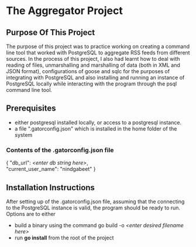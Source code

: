 # The Aggregator Project #

## Purpose Of This Project ##
The purpose of this project was to practice working on creating a command line tool that worked with PostgreSQL to aggregate RSS feeds
from different sources. In the process of this project, I also had learnt how to deal with reading of files, unmarshalling and marshalling 
of data (both in XML and JSON format), configurations of goose and sqlc for the purposes of integrating with PostgreSQL and also installing 
and running an instance of PostgreSQL locally while interacting with the program through the psql command line tool. 


## Prerequisites ##

- either postgresql installed locally, or access to a postgresql instance. 
- a file ".gatorconfig.json" which is installed in the home folder of the system

### Contents of the .gatorconfig.json file ###
{
  "db_url": *\<enter db string here>*,  
  "current_user_name": "nindgabeet"
}


## Installation Instructions ##
After setting up of the .gatorconfig.json file, assuming that the connecting to the PostgreSQL instance is valid, the program should be ready
to run. Options are to either 
 - build a binary using the command go build -o *\<enter desired filename here>*
 - run **go install** from the root of the project
